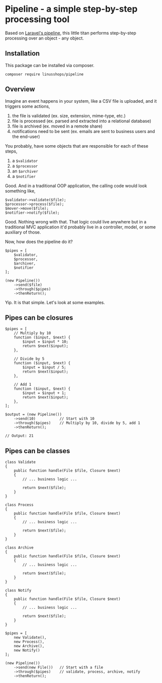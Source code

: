 # Pipeline - a simple step-by-step processing tool

Based on [Laravel's pipeline](https://laravel.com/api/master/Illuminate/Pipeline/Pipeline.html), this little titan
performs step-by-step processing over an object - any object.

## Installation

This package can be installed via composer. 

```composer require linusshops/pipeline```

## Overview
Imagine an event happens in your system, like a CSV file is uploaded, and it triggers some actions,

1. the file is validated (ex. size, extension, mime-type, etc.)
2. file is processed (ex. parsed and extracted into a relational database)
3. file is archived (ex. moved in a remote share)
4. notifications need to be sent (ex. emails are sent to business users and the end-user)

You probably, have some objects that are responsible for each of these steps,

1. a ```$validator```
2. a ```$processor```
3. an ```$archiver```
4. a ```$notifier```

Good. And in a traditional OOP application, the calling code would look something like,

```phpt
$validator->validate($file);
$processor->process($file);
$mover->move($file);
$notifier->notify($file);
```

Good. Nothing wrong with that. That logic could live anywhere but in a traditional MVC application it'd probably live in
a controller, model, or some auxiliary of those.

Now, how does the pipeline do it?

```phpt
$pipes = [
    $validator,
    $processor,
    $archiver,
    $notifier
];

(new Pipeline())
    ->send($file)
    ->through($pipes)
    ->thenReturn();
```

Yip. It is that simple. Let's look at some examples.

## Pipes can be closures

```phpt
$pipes = [
    // Multiply by 10
    function ($input, $next) {
        $input = $input * 10;
        return $next($input);
    },

    // Divide by 5
    function ($input, $next) {
        $input = $input / 5;
        return $next($input);
    },

    // Add 1
    function ($input, $next) {
        $input = $input + 1;
        return $next($input);
    },
];

$output = (new Pipeline())
    ->send(10)           // Start with 10
    ->through($pipes)    // Multiply by 10, divide by 5, add 1
    ->thenReturn();
    
// Output: 21
```

## Pipes can be classes
```phpt
class Validate
{
    public function handle(File $file, Closure $next)
    {        
        // ... business logic ...
    
        return $next($file);
    }
}

class Process
{
    public function handle(File $file, Closure $next)
    {        
        // ... business logic ...
    
        return $next($file);
    }
}

class Archive
{
    public function handle(File $file, Closure $next)
    {        
        // ... business logic ...
    
        return $next($file);
    }
}

class Notify
{
    public function handle(File $file, Closure $next)
    {        
        // ... business logic ...
    
        return $next($file);
    }
}

$pipes = [
    new Validate(),
    new Process(),
    new Archive(),
    new Notify()
];

(new Pipeline())
    ->send(new File())   // Start with a file
    ->through($pipes)    // validate, process, archive, notify
    ->thenReturn();
```

